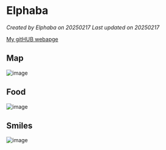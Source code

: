 # Elphaba


*Created by Elphaba on 20250217 Last updated on 20250217*

[My gitHUB webapge]( https://jason930930.github.io/hungchih.github.io/) 


## Map
![image](https://github.com/user-attachments/assets/8e80db17-083c-4606-ae53-d8c65c85a54f)




## Food

![image](https://github.com/user-attachments/assets/b3e7dd5c-cbcf-4594-adf8-05bb40d0693b)


## Smiles 

![image](https://github.com/user-attachments/assets/ce40fe51-ac2d-4d5c-91c7-7ff33b234182)


